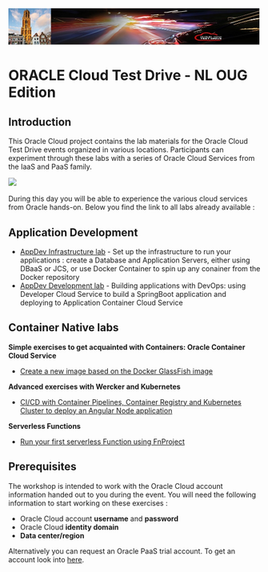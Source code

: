 ![](common/images/customer.logo2.png)
---
# ORACLE Cloud Test Drive - NL OUG Edition #

## Introduction ##

This Oracle Cloud project contains the lab materials for the Oracle Cloud Test Drive events organized in various locations.  Participants can experiment through these labs with a series of Oracle Cloud Services from the IaaS and PaaS family.  

![](common/images/Introslide.PNG)

During this day you will be able to experience the various cloud services from Oracle hands-on.  Below you find the link to all labs already available : 


## Application Development ##
+ [AppDev Infrastructure lab](AppDev/AppDevInfra.md) - Set up the infrastructure to run your applications : create a Database and Application Servers, either using DBaaS or JCS, or use Docker Container to spin up any conainer from the Docker repository
+ [AppDev Development lab](AppDev/Develop.md) - Building applications with DevOps: using Developer Cloud Service to build a SpringBoot application and deploying to Application Container Cloud Service


## Container Native labs ##
**Simple exercises to get acquainted with Containers: Oracle Container Cloud Service**
+ [Create a new image based on the Docker GlassFish image](AppDev/container/glassfish_import.md)

**Advanced exercises with Wercker and Kubernetes**
+ [CI/CD with Container Pipelines, Container Registry and Kubernetes Cluster to deploy an Angular Node application](AppDev/K8S/readme.md)

**Serverless Functions**
+ [Run your first serverless Function using FnProject](AppDev/functions/readme.md)


## Prerequisites ##

The workshop is intended to work with the Oracle Cloud account information handed out to you during the event.  You will need the following information to start working on these exercises :

+ Oracle Cloud account **username** and **password**
+ Oracle Cloud **identity domain**
+ **Data center/region**

Alternatively you can request an Oracle PaaS trial account. To get an account look into [here](common/request.for.trial.md).

